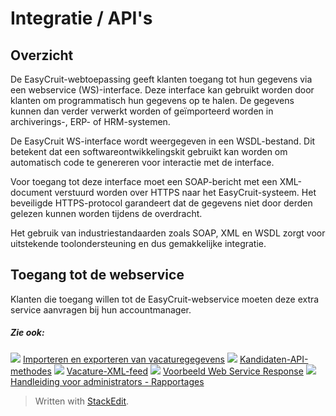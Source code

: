 # Integratie / API's

## Overzicht

De EasyCruit-webtoepassing geeft klanten toegang tot hun gegevens via een webservice (WS)-interface. Deze interface kan gebruikt worden door klanten om programmatisch hun gegevens op te halen. De gegevens kunnen dan verder verwerkt worden of geïmporteerd worden in archiverings-, ERP- of HRM-systemen.

De EasyCruit WS-interface wordt weergegeven in een WSDL-bestand. Dit betekent dat een softwareontwikkelingskit gebruikt kan worden om automatisch code te genereren voor interactie met de interface.

Voor toegang tot deze interface moet een SOAP-bericht met een XML-document verstuurd worden over HTTPS naar het EasyCruit-systeem. Het beveiligde HTTPS-protocol garandeert dat de gegevens niet door derden gelezen kunnen worden tijdens de overdracht.

Het gebruik van industriestandaarden zoals SOAP, XML en WSDL zorgt voor uitstekende toolondersteuning en dus gemakkelijke integratie.

## Toegang tot de webservice

Klanten die toegang willen tot de EasyCruit-webservice moeten deze extra service aanvragen bij hun accountmanager.

##### Zie ook:

![](../Resources/Images/icon-document-link.png)  [Importeren en exporteren van vacaturegegevens](import_and_export_of_vacancy_data.htm)
![](../Resources/Images/icon-document-link.png)  [Kandidaten-API-methodes](candidate_api_methods.htm)
![](../Resources/Images/icon-document-link.png)  [Vacature-XML-feed](vacancy_xml_feed.htm)
![](../Resources/Images/icon-document-link.png)  [Voorbeeld Web Service Response](example_web_service_response.htm)
![](../Resources/Images/icon-document-link.png)  [Handleiding voor administrators - Rapportages](guide_for_administrators_reports.htm)


> Written with [StackEdit](https://stackedit.io/).
<!--stackedit_data:
eyJoaXN0b3J5IjpbLTIxMzczMjAxMzBdfQ==
-->